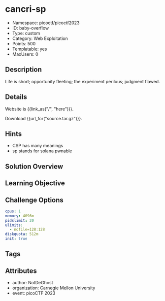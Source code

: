 # cancri-sp

- Namespace: picoctf/picoctf2023
- ID: baby-overflow
- Type: custom
- Category: Web Exploitation
- Points: 500
- Templatable: yes
- MaxUsers: 0

## Description

Life is short; opportunity fleeting; the experiment perilous; judgment flawed.

## Details

Website is {{link_as("/", "here")}}.

Download {{url_for("source.tar.gz")}}.

## Hints

- CSP has many meanings
- sp stands for solana pwnable

## Solution Overview


## Learning Objective


## Challenge Options

```yaml
cpus: 1
memory: 4096m
pidslimit: 20
ulimits:
  - nofile=128:128
diskquota: 512m
init: true
```

## Tags


## Attributes

- author: NotDeGhost
- organization: Carnegie Mellon University
- event: picoCTF 2023
